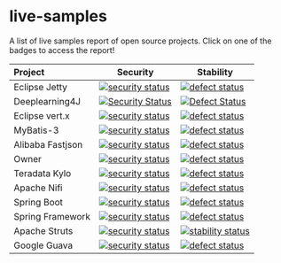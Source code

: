 # live-samples
A list of live samples report of open source projects. Click on one of the badges to access the report!

| Project          | Security      | Stability  |
|:---------------- | ------------- | ---------- |
| Eclipse Jetty    | [![security status](https://www.meterian.com/badge/gh/eclipse/jetty.project/security?branch=jetty-9.4.x)](https://www.meterian.com/report/gh/eclipse/jetty.project?branch=jetty-9.4.x) | [![defect status](https://www.meterian.com/badge/gh/eclipse/jetty.project/stability?branch=jetty-9.4.x)](https://www.meterian.com/report/gh/eclipse/jetty.project?branch=jetty-9.4.x) |
| Deeplearning4J   | [![Security Status](https://www.meterian.io/badge/gh/deeplearning4j/deeplearning4j/security)](https://www.meterian.io/report/gh/deeplearning4j/deeplearning4j) | [![Defect Status](https://www.meterian.io/badge/gh/deeplearning4j/deeplearning4j/stability)](https://www.meterian.io/report/gh/deeplearning4j/deeplearning4j) |
| Eclipse vert.x   | [![security status](https://www.meterian.io/badge/gh/eclipse/vert.x/security)](https://www.meterian.io/report/gh/eclipse/vert.x) | [![defect status](https://www.meterian.io/badge/gh/eclipse/vert.x/stability)](https://www.meterian.io/report/gh/eclipse/vert.x) |
| MyBatis-3        | [![security status](https://www.meterian.io/badge/gh/mybatis/mybatis-3/security)](https://www.meterian.io/report/gh/mybatis/mybatis-3) | [![defect status](https://www.meterian.io/badge/gh/mybatis/mybatis-3/stability)](https://www.meterian.io/report/gh/mybatis/mybatis-3) |
| Alibaba Fastjson | [![security status](https://qa.meterian.io/badge/gh/alibaba/fastjson/security)](https://qa.meterian.io/report/gh/alibaba/fastjson) | [![defect status](https://qa.meterian.io/badge/gh/alibaba/fastjson/stability)](https://qa.meterian.io/report/gh/alibaba/fastjson) |
| Owner            | [![security status](https://www.meterian.io/badge/gh/lviggiano/owner/security)](https://www.meterian.io/report/gh/lviggiano/owner) | [![defect status](https://www.meterian.io/badge/gh/lviggiano/owner/stability)](https://www.meterian.io/report/gh/lviggiano/owner) |
| Teradata Kylo    | [![security status](https://www.meterian.io/badge/gh/teradata/kylo/security)](https://www.meterian.io/report/gh/teradata/kylo) | [![defect status](https://www.meterian.io/badge/gh/teradata/kylo/stability)](https://www.meterian.io/report/gh/teradata/kylo) |
| Apache Nifi      | [![security status](https://www.meterian.io/badge/gh/apache/nifi/security)](https://www.meterian.io/report/gh/apache/nifi) | [![defect status](https://www.meterian.io/badge/gh/apache/nifi/stability)](https://www.meterian.io/report/gh/apache/nifi) |
| Spring Boot      | [![security status](https://www.meterian.io/badge/gh/spring-projects/spring-boot/security)](https://www.meterian.io/report/gh/spring-projects/spring-boot) | [![defect status](https://www.meterian.io/badge/gh/spring-projects/spring-boot/stability)](https://www.meterian.io/report/gh/spring-projects/spring-boot) |
| Spring Framework | [![security status](https://www.meterian.io/badge/gh/spring-projects/spring-framework/security)](https://www.meterian.io/report/gh/spring-projects/spring-framework) | [![defect status](https://www.meterian.io/badge/gh/spring-projects/spring-framework/stability)](https://www.meterian.io/report/gh/spring-projects/spring-framework) |
| Apache Struts    | [![security status](https://www.meterian.io/badge/gh/apache/struts/security)](https://www.meterian.io/report/gh/apache/struts) |[![stability status](https://www.meterian.io/badge/gh/apache/struts/stability)](https://www.meterian.io/report/gh/apache/struts)|
| Google Guava    | [![security status](https://www.meterian.com/badge/gh/google/guava/security)](https://www.meterian.com/report/gh/google/guava) | [![defect status](https://www.meterian.com/badge/gh/google/guava/stability)](https://www.meterian.com/report/gh/google/guava) |


